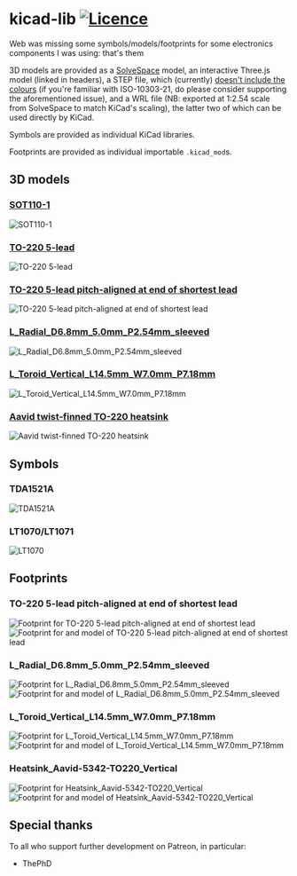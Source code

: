 # kicad-lib [![Licence](https://img.shields.io/badge/license-MIT-blue.svg?style=flat)](LICENSE)
Web was missing some symbols/models/footprints for some electronics components I was using: that's them

3D models are provided as a [SolveSpace](//solvespace.com) model,
	an interactive Three.js model (linked in headers),
	a STEP file, which (currently) [doesn't include the colours](https://github.com/solvespace/solvespace/issues/452)
	(if you're familiar with ISO-10303-21, do please consider supporting the aforementioned issue),
	and a WRL file (NB: exported at 1:2.54 scale from SolveSpace to match KiCad's scaling),
	the latter two of which can be used directly by KiCad.

Symbols are provided as individual KiCad libraries.

Footprints are provided as individual importable `.kicad_mod`s.

## 3D models

### [SOT110-1](https://rawcdn.githack.com/nabijaczleweli/kicad-lib/master/models/SOT110-1/SOT110-1.html)

![SOT110-1](models/SOT110-1/SOT110-1.png)

### [TO-220 5-lead](https://rawcdn.githack.com/nabijaczleweli/kicad-lib/master/models/TO-220%205-lead/TO-220%205-lead.html)

![TO-220 5-lead](models/TO-220%205-lead/TO-220%205-lead.png)

### [TO-220 5-lead pitch-aligned at end of shortest lead](https://rawcdn.githack.com/nabijaczleweli/kicad-lib/master/models/TO-220%205-lead%20pitch-aligned-end/TO-220%205-lead%20pitch-aligned-end.html)

![TO-220 5-lead pitch-aligned at end of shortest lead](models/TO-220%205-lead%20pitch-aligned-end/TO-220%205-lead%20pitch-aligned-end.png)

### [L_Radial_D6.8mm_5.0mm_P2.54mm_sleeved](https://rawcdn.githack.com/nabijaczleweli/kicad-lib/master/models/L_Radial_D6.8mm_5.0mm_P2.54mm_sleeved/L_Radial_D6.8mm_5.0mm_P2.54mm_sleeved.html)

![L_Radial_D6.8mm_5.0mm_P2.54mm_sleeved](models/L_Radial_D6.8mm_5.0mm_P2.54mm_sleeved/L_Radial_D6.8mm_5.0mm_P2.54mm_sleeved.png)

### [L_Toroid_Vertical_L14.5mm_W7.0mm_P7.18mm](https://rawcdn.githack.com/nabijaczleweli/kicad-lib/master/models/L_Toroid_Vertical_L14.5mm_W7.0mm_P7.18mm/L_Toroid_Vertical_L14.5mm_W7.0mm_P7.18mm.html)

![L_Toroid_Vertical_L14.5mm_W7.0mm_P7.18mm](models/L_Toroid_Vertical_L14.5mm_W7.0mm_P7.18mm/L_Toroid_Vertical_L14.5mm_W7.0mm_P7.18mm.png)

### [Aavid twist-finned TO-220 heatsink](https://rawcdn.githack.com/nabijaczleweli/kicad-lib/master/models/Aavid%20twist-finned%20TO-220%20heatsink/Aavid%20twist-finned%20TO-220%20heatsink.html)

![Aavid twist-finned TO-220 heatsink](models/Aavid%20twist-finned%20TO-220%20heatsink/Aavid%20twist-finned%20TO-220%20heatsink.png)

## Symbols

### TDA1521A

![TDA1521A](symbols/TDA1521A/TDA1521A.png)

### LT1070/LT1071

![LT1070](symbols/LT1070/LT1070.png)

## Footprints

### TO-220 5-lead pitch-aligned at end of shortest lead

![Footprint for TO-220 5-lead pitch-aligned at end of shortest lead](footprints/TO-220-5_PitchAligned/TO-220-5_PitchAligned.png)
![Footprint for and model of TO-220 5-lead pitch-aligned at end of shortest lead](footprints/TO-220-5_PitchAligned/with%20model.png)

### L_Radial_D6.8mm_5.0mm_P2.54mm_sleeved

![Footprint for L_Radial_D6.8mm_5.0mm_P2.54mm_sleeved](footprints/L_Radial_D6.8mm_5.0mm_P2.54mm_sleeved/L_Radial_D6.8mm_5.0mm_P2.54mm_sleeved.png)
![Footprint for and model of L_Radial_D6.8mm_5.0mm_P2.54mm_sleeved](footprints/L_Radial_D6.8mm_5.0mm_P2.54mm_sleeved/with%20model.png)

### L_Toroid_Vertical_L14.5mm_W7.0mm_P7.18mm

![Footprint for L_Toroid_Vertical_L14.5mm_W7.0mm_P7.18mm](footprints/L_Toroid_Vertical_L14.5mm_W7.0mm_P7.18mm/L_Toroid_Vertical_L14.5mm_W7.0mm_P7.18mm.png)
![Footprint for and model of L_Toroid_Vertical_L14.5mm_W7.0mm_P7.18mm](footprints/L_Toroid_Vertical_L14.5mm_W7.0mm_P7.18mm/with%20model.png)

### Heatsink_Aavid-5342-TO220_Vertical

![Footprint for Heatsink_Aavid-5342-TO220_Vertical](footprints/Heatsink_Aavid-5342-TO220_Vertical/Heatsink_Aavid-5342-TO220_Vertical.png)
![Footprint for and model of Heatsink_Aavid-5342-TO220_Vertical](footprints/Heatsink_Aavid-5342-TO220_Vertical/with%20model.png)

## Special thanks

To all who support further development on Patreon, in particular:

  * ThePhD
